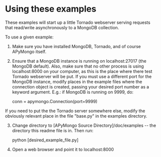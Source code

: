 Using these examples
=====================

These examples will start up a little Tornado webserver serving requests that read/write
asynchronously to a MongoDB collection. 

To use a given example:

1. Make sure you have installed MongoDB, Tornado, and of course APyMongo itself.  

2. Ensure that a MongoDB instance is running on localhost:27017 (the MongoDB default).
Also, make sure that no other process is using localhost:8000 on your computer,
as this is the place where there test Tornado webserver will be put.  If you must use a different port for the MongoDB instance, modify places in the 
example files where the connection object is created, passing your desired port number 
as a keyword argument.  E.g.: if MongoDB is running on 9999, do:

    conn = apymongo.Connection(port=9999)

If you need to put the the Tornado server somewhere else, modify the obviously
relevant place in the file "base.py" in the examples directory. 

3. Change directory to [APyMongo Source Directory]/doc/examples -- the directory this readme file is in. Then run:

    python [desired_example_file.py]

4. Open a web browser and point it to localhost:8000